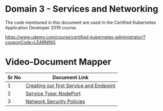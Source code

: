 # Domain 3 - Services and Networking

The code mentioned in this document are used in the Certified Kubernetes Application Developer 2019 course.

https://www.udemy.com/course/certified-kubernetes-administrator/?couponCode=LEARNING


# Video-Document Mapper

| Sr No | Document Link |
| ------ | ------ |
| 1 | [Creating our first Service and Endpoint][PlDa] |
| 2 | [Service Type: NodePort][PlDb] |
| 3 | [Network Security Policies][PlDc] 





   [PlDa]: <https://github.com/zealvora/certified-kubernetes-application-developer/blob/master/Domain%203%20-%20Services%20and%20Networking/serviceandendpoints.md>
   [PlDb]: <https://github.com/zealvora/certified-kubernetes-application-developer/blob/master/Domain%203%20-%20Services%20and%20Networking/nodeport.yaml>
   [PlDc]: <https://github.com/zealvora/certified-kubernetes-application-developer/blob/master/Domain%203%20-%20Services%20and%20Networking/nsp-deny-pod.yaml>

